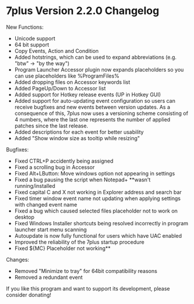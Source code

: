 # 7plus Version 2.2.0 Changelog #

New Functions:
  * Unicode support
  * 64 bit support
  * Copy Events, Action and Condition
  * Added hotstrings, which can be used to expand abbreviations (e.g. "btw" -> "by the way")
  * Program Launcher Accessor plugin now expands placeholders so you can use placeholders like %ProgramFiles%
  * Added dropping files on Accessor keywords list
  * Added PageUp/Down to Accessor list
  * Added support for Hotkey release events (UP in Hotkey GUI)
  * Added support for auto-updating event configuration so users can receive bugfixes and new events between version updates. As a consequence of this, 7plus now uses a versioning scheme consisting of 4 numbers, where the last one represents the number of applied patches since the last release.
  * Added descriptions for each event for better usability
  * Added "Show window size as tooltip while resizing"

Bugfixes:
  * Fixed CTRL+P accidently being assigned
  * Fixed a scrolling bug in Accessor
  * Fixed Alt+LButton: Move windows option not appearing in settings
  * Fixed a bug pausing the script when Notepad+  **wasn't running/installed
  * Fixed capital C and X not working in Explorer address and search bar
  * Fixed timer window event name not updating when applying settings with changed event name
  * Fixed a bug which caused selected files placeholder not to work on desktop
  * Fixed Windows Installer shortcuts being resolved incorrectly in program launcher start menu scanning
  * Autoupdate is now fully functional for users which have UAC enabled
  * Improved the reliability of the 7plus startup procedure
  * Fixed ${MC} Placeholder not working**

Changes:
  * Removed "Minimize to tray" for 64bit compatibility reasons
  * Removed a redundant event

If you like this program and want to support its development, please consider donating!